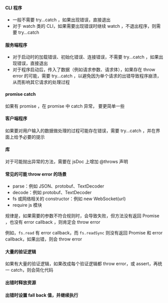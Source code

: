 #### CLI 程序

+ 一般不需要 try...catch ，如果出现错误，直接退出
+ 对于 watch 类的 CLI，如果需要出现错误时继续 watch ，不退出程序，则需要 try...catch

#### 服务端程序

+ 对于启动时的加载错误、初始化错误、连接错误，不需要 try...catch ，如果出现错误，直接退出
+ 对于程序启动后，传入了数据（例如请求参数、请求体），如果存在 throw error 的可能，需要 try...catch ，以避免因为单个请求的出错导致程序崩溃，从而影响其它请求的处理过程

#### promise catch

如果有 promise ，在 promise 中 catch 异常， 要更简单一些

#### 客户端程序

如果要对用户输入的数据做处理的过程可能存在错误，需要 try...catch ，并在界面上给予必要的提示

#### 库

对于可能抛出异常的方法，需要在 jsDoc 上增加 @throws 声明

#### 常见的可能 throw error 的场景

+ parse：例如 JSON、protobuf、TextDecoder
+ decode：例如 protobuf、TextDecoder
+ fs 或网络相关的 constructor：例如 new WebSocket(url)
+ require js 模块

规律是，如果需要的参数不符合规则时，会导致失败，但方法没有返回 Promise ，也没有 error callback ，则肯定会 throw error

例如，`fs.read` 有 error callback，而 `fs.readSync` 则没有返回 Promise 和 error callback，如果出错，则会 throw error

#### 大量的验证逻辑

如果有大量的验证逻辑，如果改成每个验证逻辑都 throw error，或 assert，再统一 catch，则会简化代码

#### 出错时释放资源

#### 出错时设置 fall back 值，并继续执行
